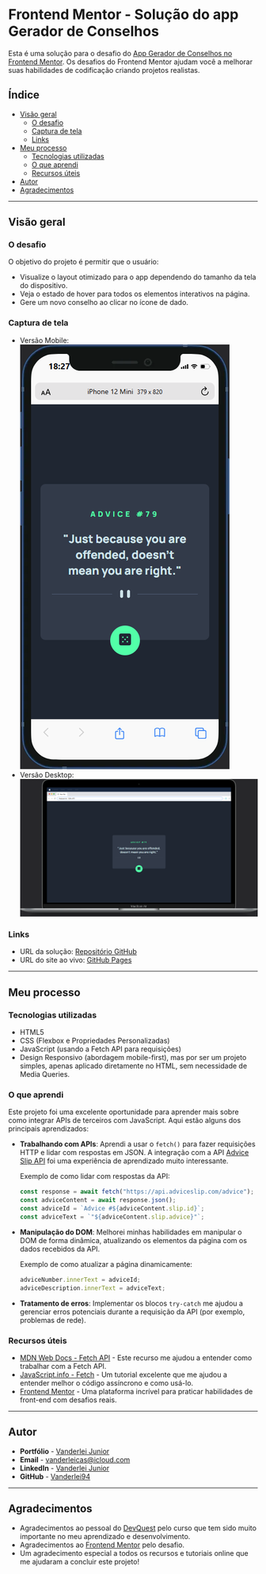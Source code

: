 
# Frontend Mentor - Solução do app Gerador de Conselhos

Esta é uma solução para o desafio do [App Gerador de Conselhos no Frontend Mentor](https://www.frontendmentor.io/challenges/advice-generator-app-QdUG-13db). Os desafios do Frontend Mentor ajudam você a melhorar suas habilidades de codificação criando projetos realistas.

## Índice

- [Visão geral](#visão-geral)
  - [O desafio](#o-desafio)
  - [Captura de tela](#captura-de-tela)
  - [Links](#links)
- [Meu processo](#meu-processo)
  - [Tecnologias utilizadas](#tecnologias-utilizadas)
  - [O que aprendi](#o-que-aprendi)
  - [Recursos úteis](#recursos-úteis)
- [Autor](#autor)
- [Agradecimentos](#agradecimentos)

---

## Visão geral

### O desafio

O objetivo do projeto é permitir que o usuário:

- Visualize o layout otimizado para o app dependendo do tamanho da tela do dispositivo.
- Veja o estado de hover para todos os elementos interativos na página.
- Gere um novo conselho ao clicar no ícone de dado.

### Captura de tela

- Versão Mobile: ![Versão Mobile](./src/images/iPhone-12-Mini-423x858.png)
- Versão Desktop: ![Versão DeskTop](./src/images/Macbook-Air-2011x1165.png)

### Links

- URL da solução: [Repositório GitHub](https://github.com/Vanderlei94/app-gerador-de-conselhos)
- URL do site ao vivo: [GitHub Pages](https://vanderlei94.github.io/app-gerador-de-conselhos/)

---

## Meu processo

### Tecnologias utilizadas

- HTML5
- CSS (Flexbox e Propriedades Personalizadas)
- JavaScript (usando a Fetch API para requisições)
- Design Responsivo (abordagem mobile-first), mas por ser um projeto simples, apenas aplicado diretamente no HTML, sem necessidade de Media Queries.

### O que aprendi

Este projeto foi uma excelente oportunidade para aprender mais sobre como integrar APIs de terceiros com JavaScript. Aqui estão alguns dos principais aprendizados:

- **Trabalhando com APIs**: Aprendi a usar o `fetch()` para fazer requisições HTTP e lidar com respostas em JSON. A integração com a API [Advice Slip API](https://api.adviceslip.com/advice) foi uma experiência de aprendizado muito interessante.

  Exemplo de como lidar com respostas da API:
  ```javascript
  const response = await fetch("https://api.adviceslip.com/advice");
  const adviceContent = await response.json();
  const adviceId = `Advice #${adviceContent.slip.id}`;
  const adviceText = `"${adviceContent.slip.advice}"`;
  ```

- **Manipulação do DOM**: Melhorei minhas habilidades em manipular o DOM de forma dinâmica, atualizando os elementos da página com os dados recebidos da API.

  Exemplo de como atualizar a página dinamicamente:
  ```javascript
  adviceNumber.innerText = adviceId;
  adviceDescription.innerText = adviceText;
  ```

- **Tratamento de erros**: Implementar os blocos `try-catch` me ajudou a gerenciar erros potenciais durante a requisição da API (por exemplo, problemas de rede).

### Recursos úteis

- [MDN Web Docs - Fetch API](https://developer.mozilla.org/en-US/docs/Web/API/Fetch_API) - Este recurso me ajudou a entender como trabalhar com a Fetch API.
- [JavaScript.info - Fetch](https://javascript.info/fetch) - Um tutorial excelente que me ajudou a entender melhor o código assíncrono e como usá-lo.
- [Frontend Mentor](https://www.frontendmentor.io/) - Uma plataforma incrível para praticar habilidades de front-end com desafios reais.

---

## Autor

- **Portfólio** - [Vanderlei Junior](https://vanderlei94.github.io/portfolio/)
- **Email** - [vanderleicas@icloud.com](mailto:vanderleicas@icloud.com)
- **LinkedIn** - [Vanderlei Junior](https://www.linkedin.com/in/vanderleidev/)
- **GitHub** - [Vanderlei94](https://github.com/Vanderlei94)
---

## Agradecimentos

- Agradecimentos ao pessoal do [DevQuest](https://www.linkedin.com/school/devquest-dev-em-dobro/?originalSubdomain=br) pelo curso que tem sido muito importante no meu aprendizado e desenvolvimento.
- Agradecimentos ao [Frontend Mentor](https://www.frontendmentor.io/) pelo desafio.
- Um agradecimento especial a todos os recursos e tutoriais online que me ajudaram a concluir este projeto!